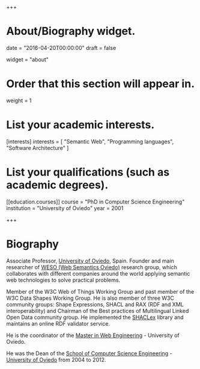 +++
# About/Biography widget.

date = "2016-04-20T00:00:00"
draft = false

widget = "about"

# Order that this section will appear in.
weight = 1

# List your academic interests.
[interests]
  interests = [
    "Semantic Web",
    "Programming languages",
    "Software Architecture"
  ]

# List your qualifications (such as academic degrees).
[[education.courses]]
  course = "PhD in Computer Science Engineering"
  institution = "University of Oviedo"
  year = 2001

+++

# Biography

Associate Professor, [University of Oviedo](http://uniovi.es), Spain. 
Founder and main researcher of [WESO (Web Semantics Oviedo)](http://www.weso.es) research group, 
which collaborates with different companies around the world applying semantic web technologies to solve practical problems.

Member of the W3C Web of Things Working Group and past member of the W3C Data Shapes Working Group.
He is also member of three W3C community groups: 
 Shape Expressions, SHACL and RAX (RDF and XML interoperability) and 
Chairman of the Best practices of Multilingual Linked Open Data community group. 
He implemented the [SHACLex](http://labra.github.io/shaclex) library and maintains an online RDF validator service. 

He is the coordinator of the [Master in Web Engineering](http://miw.uniovi.es) - University of Oviedo. 

He was the Dean of the [School of Computer Science Engineering](http://ingenieriainformatica.uniovi.es) - [University of Oviedo](http://uniovi.es) from 2004 to 2012.

